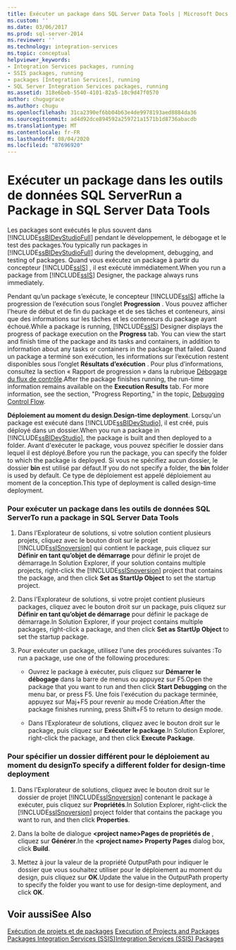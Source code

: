 ```yaml
---
title: Exécuter un package dans SQL Server Data Tools | Microsoft Docs
ms.custom: ''
ms.date: 03/06/2017
ms.prod: sql-server-2014
ms.reviewer: ''
ms.technology: integration-services
ms.topic: conceptual
helpviewer_keywords:
- Integration Services packages, running
- SSIS packages, running
- packages [Integration Services], running
- SQL Server Integration Services packages, running
ms.assetid: 318e6beb-5540-4101-82a5-18c9d47f0570
author: chugugrace
ms.author: chugu
ms.openlocfilehash: 31ca2390ef6bb04b63e4de9978193aed8884da36
ms.sourcegitcommit: ad4d92dce894592a259721a1571b1d8736abacdb
ms.translationtype: MT
ms.contentlocale: fr-FR
ms.lasthandoff: 08/04/2020
ms.locfileid: "87696920"
---
```

# <a name="run-a-package-in-sql-server-data-tools"></a><span data-ttu-id="3bd64-102">Exécuter un package dans les outils de données SQL Server</span><span class="sxs-lookup"><span data-stu-id="3bd64-102">Run a Package in SQL Server Data Tools</span></span>
  <span data-ttu-id="3bd64-103">Les packages sont exécutés le plus souvent dans [!INCLUDE[ssBIDevStudioFull](../includes/ssbidevstudiofull-md.md)] pendant le développement, le débogage et le test des packages.</span><span class="sxs-lookup"><span data-stu-id="3bd64-103">You typically run packages in [!INCLUDE[ssBIDevStudioFull](../includes/ssbidevstudiofull-md.md)] during the development, debugging, and testing of packages.</span></span> <span data-ttu-id="3bd64-104">Quand vous exécutez un package à partir du concepteur [!INCLUDE[ssIS](../includes/ssis-md.md)] , il est exécuté immédiatement.</span><span class="sxs-lookup"><span data-stu-id="3bd64-104">When you run a package from [!INCLUDE[ssIS](../includes/ssis-md.md)] Designer, the package always runs immediately.</span></span>  
  
 <span data-ttu-id="3bd64-105">Pendant qu’un package s’exécute, le concepteur [!INCLUDE[ssIS](../includes/ssis-md.md)] affiche la progression de l’exécution sous l’onglet **Progression** . Vous pouvez afficher l'heure de début et de fin du package et de ses tâches et conteneurs, ainsi que des informations sur les tâches et les conteneurs du package ayant échoué.</span><span class="sxs-lookup"><span data-stu-id="3bd64-105">While a package is running, [!INCLUDE[ssIS](../includes/ssis-md.md)] Designer displays the progress of package execution on the **Progress** tab. You can view the start and finish time of the package and its tasks and containers, in addition to information about any tasks or containers in the package that failed.</span></span> <span data-ttu-id="3bd64-106">Quand un package a terminé son exécution, les informations sur l’exécution restent disponibles sous l’onglet **Résultats d’exécution** . Pour plus d’informations, consultez la section « Rapport de progression » dans la rubrique [Débogage du flux de contrôle](control-flow/control-flow.md).</span><span class="sxs-lookup"><span data-stu-id="3bd64-106">After the package finishes running, the run-time information remains available on the **Execution Results** tab. For more information, see the section, "Progress Reporting," in the topic, [Debugging Control Flow](control-flow/control-flow.md).</span></span>  
  
 <span data-ttu-id="3bd64-107">**Déploiement au moment du design**.</span><span class="sxs-lookup"><span data-stu-id="3bd64-107">**Design-time deployment**.</span></span> <span data-ttu-id="3bd64-108">Lorsqu'un package est exécuté dans [!INCLUDE[ssBIDevStudio](../includes/ssbidevstudio-md.md)], il est créé, puis déployé dans un dossier.</span><span class="sxs-lookup"><span data-stu-id="3bd64-108">When you run a package in [!INCLUDE[ssBIDevStudio](../includes/ssbidevstudio-md.md)], the package is built and then deployed to a folder.</span></span> <span data-ttu-id="3bd64-109">Avant d'exécuter le package, vous pouvez spécifier le dossier dans lequel il est déployé.</span><span class="sxs-lookup"><span data-stu-id="3bd64-109">Before you run the package, you can specify the folder to which the package is deployed.</span></span> <span data-ttu-id="3bd64-110">Si vous ne spécifiez aucun dossier, le dossier **bin** est utilisé par défaut.</span><span class="sxs-lookup"><span data-stu-id="3bd64-110">If you do not specify a folder, the **bin** folder is used by default.</span></span> <span data-ttu-id="3bd64-111">Ce type de déploiement est appelé déploiement au moment de la conception.</span><span class="sxs-lookup"><span data-stu-id="3bd64-111">This type of deployment is called design-time deployment.</span></span>  
  
### <a name="to-run-a-package-in-sql-server-data-tools"></a><span data-ttu-id="3bd64-112">Pour exécuter un package dans les outils de données SQL Server</span><span class="sxs-lookup"><span data-stu-id="3bd64-112">To run a package in SQL Server Data Tools</span></span>  
  
1.  <span data-ttu-id="3bd64-113">Dans l’Explorateur de solutions, si votre solution contient plusieurs projets, cliquez avec le bouton droit sur le projet [!INCLUDE[ssISnoversion](../includes/ssisnoversion-md.md)] qui contient le package, puis cliquez sur **Définir en tant qu’objet de démarrage** pour définir le projet de démarrage.</span><span class="sxs-lookup"><span data-stu-id="3bd64-113">In Solution Explorer, if your solution contains multiple projects, right-click the [!INCLUDE[ssISnoversion](../includes/ssisnoversion-md.md)] project that contains the package, and then click **Set as StartUp Object** to set the startup project.</span></span>  
  
2.  <span data-ttu-id="3bd64-114">Dans l’Explorateur de solutions, si votre projet contient plusieurs packages, cliquez avec le bouton droit sur un package, puis cliquez sur **Définir en tant qu’objet de démarrage** pour définir le package de démarrage.</span><span class="sxs-lookup"><span data-stu-id="3bd64-114">In Solution Explorer, if your project contains multiple packages, right-click a package, and then click **Set as StartUp Object** to set the startup package.</span></span>  
  
3.  <span data-ttu-id="3bd64-115">Pour exécuter un package, utilisez l'une des procédures suivantes :</span><span class="sxs-lookup"><span data-stu-id="3bd64-115">To run a package, use one of the following procedures:</span></span>  
  
    -   <span data-ttu-id="3bd64-116">Ouvrez le package à exécuter, puis cliquez sur **Démarrer le débogage** dans la barre de menus ou appuyez sur F5.</span><span class="sxs-lookup"><span data-stu-id="3bd64-116">Open the package that you want to run and then click **Start Debugging** on the menu bar, or press F5.</span></span> <span data-ttu-id="3bd64-117">Une fois l'exécution du package terminée, appuyez sur Maj+F5 pour revenir au mode Création.</span><span class="sxs-lookup"><span data-stu-id="3bd64-117">After the package finishes running, press Shift+F5 to return to design mode.</span></span>  
  
    -   <span data-ttu-id="3bd64-118">Dans l’Explorateur de solutions, cliquez avec le bouton droit sur le package, puis cliquez sur **Exécuter le package**.</span><span class="sxs-lookup"><span data-stu-id="3bd64-118">In Solution Explorer, right-click the package, and then click **Execute Package**.</span></span>  
  
### <a name="to-specify-a-different-folder-for-design-time-deployment"></a><span data-ttu-id="3bd64-119">Pour spécifier un dossier différent pour le déploiement au moment du design</span><span class="sxs-lookup"><span data-stu-id="3bd64-119">To specify a different folder for design-time deployment</span></span>  
  
1.  <span data-ttu-id="3bd64-120">Dans l’Explorateur de solutions, cliquez avec le bouton droit sur le dossier de projet [!INCLUDE[ssISnoversion](../includes/ssisnoversion-md.md)] contenant le package à exécuter, puis cliquez sur **Propriétés**.</span><span class="sxs-lookup"><span data-stu-id="3bd64-120">In Solution Explorer, right-click the [!INCLUDE[ssISnoversion](../includes/ssisnoversion-md.md)] project folder that contains the package you want to run, and then click **Properties**.</span></span>  
  
2.  <span data-ttu-id="3bd64-121">Dans la boîte de dialogue **\<project name>Pages de propriétés de** , cliquez sur **Générer**.</span><span class="sxs-lookup"><span data-stu-id="3bd64-121">In the **\<project name> Property Pages** dialog box, click **Build**.</span></span>  
  
3.  <span data-ttu-id="3bd64-122">Mettez à jour la valeur de la propriété OutputPath pour indiquer le dossier que vous souhaitez utiliser pour le déploiement au moment du design, puis cliquez sur **OK**.</span><span class="sxs-lookup"><span data-stu-id="3bd64-122">Update the value in the OutputPath property to specify the folder you want to use for design-time deployment, and click **OK**.</span></span>  
  
## <a name="see-also"></a><span data-ttu-id="3bd64-123">Voir aussi</span><span class="sxs-lookup"><span data-stu-id="3bd64-123">See Also</span></span>  
 <span data-ttu-id="3bd64-124">[Exécution de projets et de packages](packages/run-integration-services-ssis-packages.md) </span><span class="sxs-lookup"><span data-stu-id="3bd64-124">[Execution of Projects and Packages](packages/run-integration-services-ssis-packages.md) </span></span>  
 [<span data-ttu-id="3bd64-125">Packages Integration Services &#40;SSIS&#41;</span><span class="sxs-lookup"><span data-stu-id="3bd64-125">Integration Services &#40;SSIS&#41; Packages</span></span>](../../2014/integration-services/integration-services-ssis-packages.md)  
  
  
